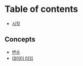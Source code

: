 # Table of contents

* [시작](README.md)

## Concepts

* [변수](concepts/variable.md)
* [데이터 타입](concepts/datatype.md)

